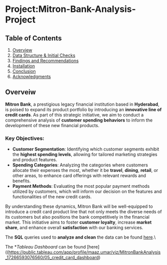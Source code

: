 # Project:Mitron-Bank-Analysis-Project

## Table of Contents
1. [Overview](#overview)
2. [Data Structure & Initial Checks](#data-structure--initial-checks)
3. [Findings and Recommendations](#findings-and-recommendations)
4. [Installation](#installation)
5. [Conclusion](#conclusion)
6. [Acknowledgments](#acknowledgments)

## Overveiw
**Mitron Bank**, a prestigious legacy financial institution based in **Hyderabad**, is poised to expand its product portfolio by introducing an **innovative line of credit cards**. As part of this strategic initiative, we aim to conduct a comprehensive analysis of **customer spending behaviors** to inform the development of these new financial products.

### Key Objectives:
- **Customer Segmentation**: Identifying which customer segments exhibit the **highest spending levels**, allowing for tailored marketing strategies and product features.
- **Spending Categories**: Analyzing the categories where customers allocate their expenses the most, whether it be **travel**, **dining**, **retail**, or other areas, to enhance card offerings with relevant rewards and benefits.
- **Payment Methods**: Evaluating the most popular payment methods utilized by customers, which will inform our decision on the features and functionalities of the new credit cards.

By understanding these dynamics, Mitron Bank will be well-equipped to introduce a credit card product line that not only meets the diverse needs of its customers but also positions the bank competitively in the financial market. This initiative aims to foster **customer loyalty**, increase **market share**, and enhance overall **satisfaction** with our banking services.

The **SQL** queries used to **analyze and clean** the data can be found [here](https://github.com/Maaz-Umar-00/Mitron-Bank-Analysis-Project/blob/main/01_Payment_card_Analysis_in_Sql.ipynb).\

The **Tableau Dashboard* can be found [here]((https://public.tableau.com/app/profile/maaz.umar/viz/MitronBankAnalysis_17266593076560/05_credit_card_dashboard)
